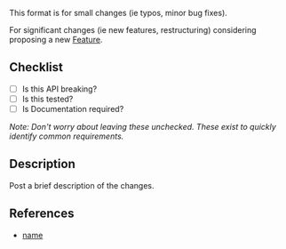 This format is for small changes (ie typos, minor bug fixes).

For significant changes (ie new features, restructuring) considering proposing a new [Feature][Feature].

## Checklist

- [ ] Is this API breaking?
- [ ] Is this tested?
- [ ] Is Documentation required?

*Note: Don't worry about leaving these unchecked. These exist to quickly identify common requirements.*

## Description

Post a brief description of the changes.

## References

- [name](href)

[Feature]: https://github.com/evanplaice/jquery-csv/issues/new?template=FEAT_TEMPLATE.md&title=feat()&labels=feature

